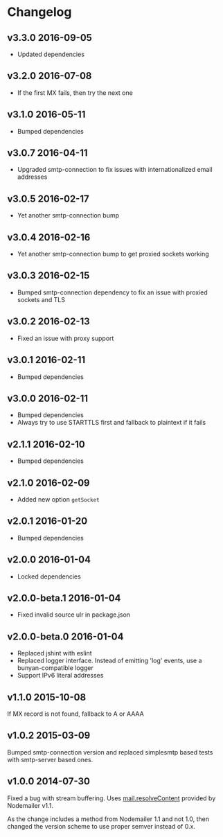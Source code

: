 # Changelog

## v3.3.0 2016-09-05

  * Updated dependencies

## v3.2.0 2016-07-08

  * If the first MX fails, then try the next one

## v3.1.0 2016-05-11

  * Bumped dependencies

## v3.0.7 2016-04-11

  * Upgraded smtp-connection to fix issues with internationalized email addresses

## v3.0.5 2016-02-17

  * Yet another smtp-connection bump

## v3.0.4 2016-02-16

  * Yet another smtp-connection bump to get proxied sockets working

## v3.0.3 2016-02-15

  * Bumped smtp-connection dependency to fix an issue with proxied sockets and TLS

## v3.0.2 2016-02-13

  * Fixed an issue with proxy support

## v3.0.1 2016-02-11

  * Bumped dependencies

## v3.0.0 2016-02-11

  * Bumped dependencies
  * Always try to use STARTTLS first and fallback to plaintext if it fails

## v2.1.1 2016-02-10

  * Bumped dependencies

## v2.1.0 2016-02-09

  * Added new option `getSocket`

## v2.0.1 2016-01-20

  * Bumped dependencies

## v2.0.0 2016-01-04

  * Locked dependencies

## v2.0.0-beta.1 2016-01-04

  * Fixed invalid source ulr in package.json

## v2.0.0-beta.0 2016-01-04

  * Replaced jshint with eslint
  * Replaced logger interface. Instead of emitting 'log' events, use a bunyan-compatible logger
  * Support IPv6 literal addresses

## v1.1.0 2015-10-08

If MX record is not found, fallback to A or AAAA

## v1.0.2 2015-03-09

Bumped smtp-connection version and replaced simplesmtp based tests with smtp-server based ones.

## v1.0.0 2014-07-30

Fixed a bug with stream buffering. Uses [mail.resolveContent](https://github.com/andris9/Nodemailer#resolvecontent) provided by Nodemailer v1.1.

As the change includes a method from Nodemailer 1.1 and not 1.0, then changed the version scheme to use proper semver instead of 0.x.
